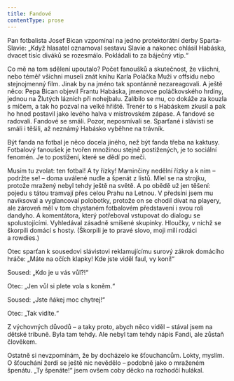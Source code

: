 ```yaml
---
title: Fandové
contentType: prose
---
```


Pan fotbalista Josef Bican vzpomínal na jedno protektorátní derby Sparta-Slavie: „Když hlasatel oznamoval sestavu Slavie a nakonec ohlásil Habáska, dvacet tisíc diváků se rozesmálo. Pokládali to za báječný vtip.“

Co mě na tom sdělení upoutalo? Počet fanoušků a skutečnost, že všichni, nebo téměř všichni museli znát knihu Karla Poláčka Muži v offsidu nebo stejnojmenný film. Jinak by na jméno tak spontánně nezareagovali. A ještě něco: Pepa Bican objevil Frantu Habáska, jmenovce poláčkovského hrdiny, jednou na Žlutých lázních při nohejbalu. Zalíbilo se mu, co dokáže za kouzla s míčem, a tak ho pozval na velké hřiště. Trenér to s Habáskem zkusil a pak ho hned postavil jako levého halva v mistrovském zápase. A fandové se radovali. Fandové se smáli. Pozor, neposmívali se. Sparťané i slávisti se smáli i těšili, až neznámý Habásko vyběhne na trávník.

Být fanda na fotbal je něco docela jiného, než být fanda třeba na kaktusy. Fotbalový fanoušek je tvořen množinou stejně postižených, je to sociální fenomén. Je to postižení, které se dědí po meči.

Musím tu zvolat: ten fotbal! A ty řízky! Maminčiny nedělní řízky a k nim – podržte se! – doma uválené nudle a špenát z listů. Mlel se na strojku, protože mražený nebyl tehdy ještě na světě. A po obědě už jen těšení: pojedu s tátou tramvají přes celou Prahu na Letnou. V předsíni jsem mu naviksoval a vyglancoval polobotky, protože on se chodil dívat na playery, ale zároveň měl v tom chystaném fotbalovém představení i svou roli dandyho. A komentátora, který potřeboval vstupovat do dialogu se spolustojícími. Vyhledával zásadně smíšené skupinky. Hloučky, v nichž se škorpili domácí s hosty. (Škorpili je to pravé slovo, moji milí rodáci a rowdies.)

Otec sparťan k sousedovi slávistovi reklamujícímu surový zákrok domácího hráče: „Máte na očích klapky! Kde jste viděl faul, vy koni!“

Soused: „Kdo je u vás vůl?!“

Otec: „Jen vůl si plete vola s koněm.“

Soused: „Jste ňákej moc chytrej!“

Otec: „Tak vidíte.“

Z výchovných důvodů – a taky proto, abych něco viděl – stával jsem na dětské tribuně. Byla tam tehdy. Ale nebyl tam tehdy nápis Fandi, ale zůstaň člověkem.

Ostatně si nevzpomínám, že by docházelo ke šťouchancům. Lokty, myslím. O šťouchání žerdí se ještě nic nevědělo – podobně jako o mraženém špenátu. „Ty špenáte!“ jsem ovšem coby děcko na rozhodčí hulákal.
